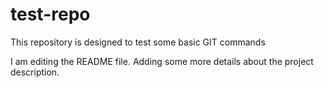 # test-repo
This repository is designed to test some basic GIT commands

I am editing the README file. Adding some more details about the project description.
